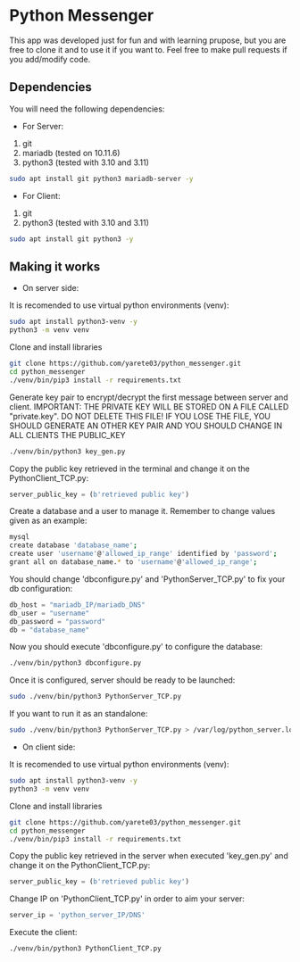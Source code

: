 # **Python Messenger**

This app was developed just for fun and with learning prupose, but you are free to clone it and to use it if you want to.
Feel free to make pull requests if you add/modify code.

## **Dependencies**
You will need the following dependencies:
- For Server:
1. git
2. mariadb (tested on 10.11.6)
3. python3 (tested with 3.10 and 3.11)

~~~ bash
sudo apt install git python3 mariadb-server -y
~~~

- For Client:
1. git
2. python3 (tested with 3.10 and 3.11)

~~~ bash
sudo apt install git python3 -y
~~~


## **Making it works**

- On server side:

It is recomended to use virtual python environments (venv):

~~~ bash
sudo apt install python3-venv -y
python3 -m venv venv 
~~~

Clone and install libraries

~~~ bash
git clone https://github.com/yarete03/python_messenger.git
cd python_messenger
./venv/bin/pip3 install -r requirements.txt
~~~

Generate key pair to encrypt/decrypt the first message between server and client.
IMPORTANT: THE PRIVATE KEY WILL BE STORED ON A FILE CALLED "private.key". DO NOT DELETE THIS FILE! IF YOU LOSE THE FILE, YOU SHOULD GENERATE AN OTHER KEY PAIR AND YOU SHOULD CHANGE IN ALL CLIENTS THE PUBLIC_KEY

~~~ bash
./venv/bin/python3 key_gen.py
~~~

Copy the public key retrieved in the terminal and change it on the PythonClient_TCP.py: 

~~~ python
server_public_key = (b'retrieved public key')
~~~

Create a database and a user to manage it. Remember to change values given as an example:

~~~ bash
mysql
create database 'database_name';
create user 'username'@'allowed_ip_range' identified by 'password';
grant all on database_name.* to 'username'@'allowed_ip_range';
~~~

You should change 'dbconfigure.py' and 'PythonServer_TCP.py' to fix your db configuration:

~~~ python
db_host = "mariadb_IP/mariadb_DNS"
db_user = "username"
db_password = "password"
db = "database_name"
~~~

Now you should execute 'dbconfigure.py' to configure the database:

~~~ bash
./venv/bin/python3 dbconfigure.py
~~~

Once it is configured, server should be ready to be launched:

~~~ bash
sudo ./venv/bin/python3 PythonServer_TCP.py
~~~

If you want to run it as an standalone:

~~~ bash
sudo ./venv/bin/python3 PythonServer_TCP.py > /var/log/python_server.log 2>&1 & disown
~~~

- On client side:

It is recomended to use virtual python environments (venv):

~~~ bash
sudo apt install python3-venv -y
python3 -m venv venv 
~~~

Clone and install libraries

~~~ bash
git clone https://github.com/yarete03/python_messenger.git
cd python_messenger
./venv/bin/pip3 install -r requirements.txt
~~~

Copy the public key retrieved in the server when executed 'key_gen.py' and change it on the PythonClient_TCP.py: 

~~~ python
server_public_key = (b'retrieved public key')
~~~

Change IP on 'PythonClient_TCP.py' in order to aim your server:


~~~ python
server_ip = 'python_server_IP/DNS'
~~~

Execute the client:

~~~ bash
./venv/bin/python3 PythonClient_TCP.py
~~~
